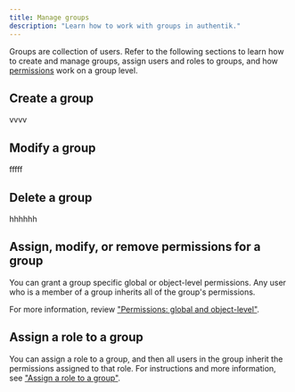 ```yaml
---
title: Manage groups
description: "Learn how to work with groups in authentik."
---
```


Groups are collection of users. Refer to the following sections to learn how to create and manage groups, assign users and roles to groups, and how [permissions](../access-control/permissions.md) work on a group level.

## Create a group

vvvv

## Modify a group

fffff

## Delete a group

hhhhhh

## Assign, modify, or remove permissions for a group

You can grant a group specific global or object-level permissions. Any user who is a member of a group inherits all of the group's permissions.

For more information, review ["Permissions: global and object-level"](../access-control/permissions.md).

## Assign a role to a group

You can assign a role to a group, and then all users in the group inherit the permissions assigned to that role. For instructions and more information, see ["Assign a role to a group"](../roles/manage_roles.md#assign-a-role-to-a-group).
